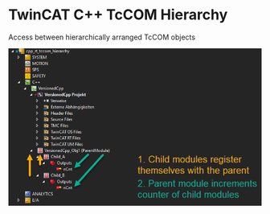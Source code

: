 # TwinCAT C++ TcCOM Hierarchy
Access between hierarchically arranged TcCOM objects

![TcCOM_hierarchy.png](TcCOM_hierarchy.png?raw=true)
